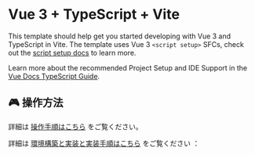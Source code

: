 # Vue 3 + TypeScript + Vite

This template should help get you started developing with Vue 3 and TypeScript in Vite. The template uses Vue 3 `<script setup>` SFCs, check out the [script setup docs](https://v3.vuejs.org/api/sfc-script-setup.html#sfc-script-setup) to learn more.

Learn more about the recommended Project Setup and IDE Support in the [Vue Docs TypeScript Guide](https://vuejs.org/guide/typescript/overview.html#project-setup).

## 🎮 操作方法
詳細は [操作手順はこちら](docs/INSTRUCTIONS.md) をご覧ください。

詳細は [環境構築と実装と実装手順はこちら](docs/ENVIRONMENTS.md) をご覧ください
：

